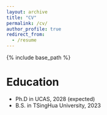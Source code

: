 ```yaml
---
layout: archive
title: "CV"
permalink: /cv/
author_profile: true
redirect_from:
  - /resume
---
```


{% include base_path %}

Education
======
* Ph.D in UCAS, 2028 (expected)
* B.S. in TSingHua University, 2023
